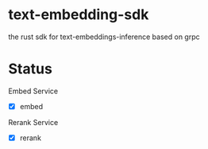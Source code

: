 # text-embedding-sdk
the rust sdk for text-embeddings-inference based on grpc

# Status

Embed Service
* [x] embed 

Rerank Service
* [x] rerank
